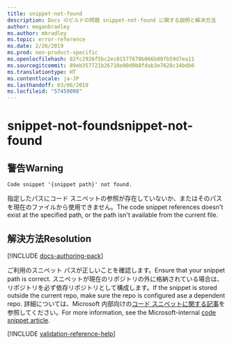 ```yaml
---
title: snippet-not-found
description: Docs のビルドの問題 snippet-not-found に関する説明と解決方法
author: meganbradley
ms.author: mbradley
ms.topic: error-reference
ms.date: 2/26/2019
ms.prod: non-product-specific
ms.openlocfilehash: 82fc2926f5bc2ec01577670b066b88fb59d7ea11
ms.sourcegitcommit: 89eb357721b26710e00d9b8fdab3e7628c34bdb6
ms.translationtype: HT
ms.contentlocale: ja-JP
ms.lasthandoff: 03/06/2019
ms.locfileid: "57459098"
---
```

# <a name="snippet-not-found"></a><span data-ttu-id="21c56-103">snippet-not-found</span><span class="sxs-lookup"><span data-stu-id="21c56-103">snippet-not-found</span></span>

## <a name="warning"></a><span data-ttu-id="21c56-104">警告</span><span class="sxs-lookup"><span data-stu-id="21c56-104">Warning</span></span>

`Code snippet '{snippet path}' not found.`

<span data-ttu-id="21c56-105">指定したパスにコード スニペットの参照が存在していないか、またはそのパスを現在のファイルから使用できません。</span><span class="sxs-lookup"><span data-stu-id="21c56-105">The code snippet references doesn't exist at the specified path, or the path isn't available from the current file.</span></span>

## <a name="resolution"></a><span data-ttu-id="21c56-106">解決方法</span><span class="sxs-lookup"><span data-stu-id="21c56-106">Resolution</span></span>

[!INCLUDE [docs-authoring-pack](includes/docs-authoring-pack.md)]

<span data-ttu-id="21c56-107">ご利用のスニペット パスが正しいことを確認します。</span><span class="sxs-lookup"><span data-stu-id="21c56-107">Ensure that your snippet path is correct.</span></span> <span data-ttu-id="21c56-108">スニペットが現在のリポジトリの外に格納されている場合は、リポジトリを必ず依存リポジトリとして構成します。</span><span class="sxs-lookup"><span data-stu-id="21c56-108">If the snippet is stored outside the current repo, make sure the repo is configured ase a dependent repo.</span></span> <span data-ttu-id="21c56-109">詳細については、Microsoft 内部向けの[コード スニペットに関する記事](https://review.docs.microsoft.com/en-us/help/contribute/code-in-docs?branch=master)を参照してください。</span><span class="sxs-lookup"><span data-stu-id="21c56-109">For more information, see the Microsoft-internal [code snippet article](https://review.docs.microsoft.com/en-us/help/contribute/code-in-docs?branch=master).</span></span>

<!--make sure to add this file to your includes folder and verify the path-->
[!INCLUDE [validation-reference-help](includes/validation-reference-help.md)]
